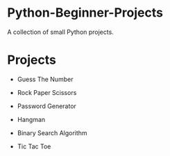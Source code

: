 # Python-Beginner-Projects
A collection of small Python projects.

# Projects

  - Guess The Number

  - Rock Paper Scissors

  - Password Generator

  - Hangman

  - Binary Search Algorithm

  - Tic Tac Toe
